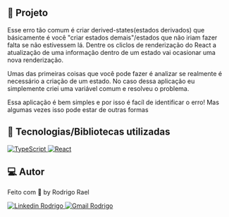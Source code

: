 ## :page_with_curl: Projeto

Esse erro tão comum é criar derived-states(estados derivados) que básicamente é você "criar estados demais"/estados que não iriam fazer falta se não estivessem lá.
Dentre os cliclos de renderização do React a atualização de uma informação dentro de um estado vai ocasionar uma nova renderização.

Umas das primeiras coisas que você pode fazer é analizar se realmente é necessário a criação de um estado.
No caso dessa aplicação eu simplemente criei uma variável comum e resolveu o problema.

Essa aplicação é bem simples e por isso é facíl de identificar o erro!
Mas algumas vezes isso pode estar de outras formas

## 🚀 Tecnologias/Bibliotecas utilizadas

<a href="https://www.typescriptlang.org/" target="_blank"> <img src="https://img.shields.io/badge/-TypeScript-3178C6?style=flat-square&logo=TypeScript&logoColor=white" alt="TypeScript"> </a>
<a href="https://pt-br.reactjs.org/" target="_blank"> <img src="https://img.shields.io/badge/-ReactJS-61DAFB?style=flat-square&logo=React&logoColor=white" alt="React"> </a>

## 💻 Autor

Feito com 💜 by Rodrigo Rael

<a href="https://www.linkedin.com/in/rodrigo-rael-a7a4b51a9/" target="_blank"> <img src="https://img.shields.io/badge/-RodrigoRael-blue?style=flat-square&logo=Linkedin&logoColor=white&link=https" alt="Linkedin Rodrigo"> </a>
<a href="https://img.shields.io/badge/-rodrigorael53@gmail.com-c14438?style=flat-square&logo=Gmail&logoColor=white&link=mailto:rodrigorael53@gmail.com" target="_blank"> <img src="https://img.shields.io/badge/-rodrigorael53@gmail.com-c14438?style=flat-square&logo=Gmail&logoColor=white&link=mailto:rodrigorael53@gmail.com" alt="Gmail Rodrigo"> </a>
